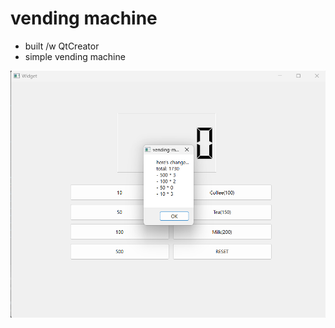 # vending machine
* built /w QtCreator
* simple vending machine

![img](/assets/readme/screenshot.png)
